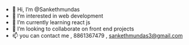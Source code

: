 - 👋 Hi, I’m @Sankethmundas
- 👀 I’m interested in web development
- 🌱 I’m currently learning react js
- 💞️ I’m looking to collaborate on front end projects
- 📫 you can contact me , 8861367479 , sankethmundas3@gmail.com
  


<!---
Sankethmundas/Sankethmundas is a ✨ special ✨ repository because its `README.md` (this file) appears on your GitHub profile.
You can click the Preview link to take a look at your changes.
--->
